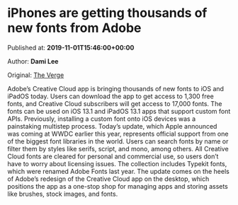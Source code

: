 
# iPhones are getting thousands of new fonts from Adobe

Published at: **2019-11-01T15:46:00+00:00**

Author: **Dami Lee**

Original: [The Verge](https://www.theverge.com/2019/11/1/20943561/apple-iphone-ios-ipados-adobe-fonts-creative-cloud-typekit)

Adobe’s Creative Cloud app is bringing thousands of new fonts to iOS and iPadOS today. Users can download the app to get access to 1,300 free fonts, and Creative Cloud subscribers will get access to 17,000 fonts. The fonts can be used on iOS 13.1 and iPadOS 13.1 apps that support custom font APIs.
Previously, installing a custom font onto iOS devices was a painstaking multistep process. Today’s update, which Apple announced was coming at WWDC earlier this year, represents official support from one of the biggest font libraries in the world. Users can search fonts by name or filter them by styles like serifs, script, and mono, among others. All Creative Cloud fonts are cleared for personal and commercial use, so users don’t have to worry about licensing issues. The collection includes Typekit fonts, which were renamed Adobe Fonts last year.
The update comes on the heels of Adobe’s redesign of the Creative Cloud app on the desktop, which positions the app as a one-stop shop for managing apps and storing assets like brushes, stock images, and fonts.
